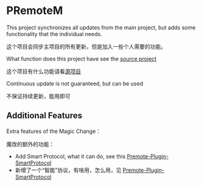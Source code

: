 # PRemoteM

This project synchronizes all updates from the main project, but adds some functionality that the individual needs.

这个项目会同步主项目的所有更新，但是加入一些个人需要的功能。

What function does this project have see the [source project](https://github.com/VShawn/PRemoteM)

这个项目有什么功能请看[源项目](https://github.com/VShawn/PRemoteM)

Continuous update is not guaranteed, but can be used

不保证持续更新，能用即可

## Additional Features

Extra features of the Magic Change：

魔改的额外的功能：

* Add Smart Protocol, what it can do, see this  [Premote-Plugin-SmartProtocol](https://github.com/allanpk716/Premote-Plugin-SmartProtocol)
* 新增了一个“智能”协议，有啥用，怎么用，见 [Premote-Plugin-SmartProtocol](https://github.com/allanpk716/Premote-Plugin-SmartProtocol/blob/master/readmeThings/README_CN.md)

